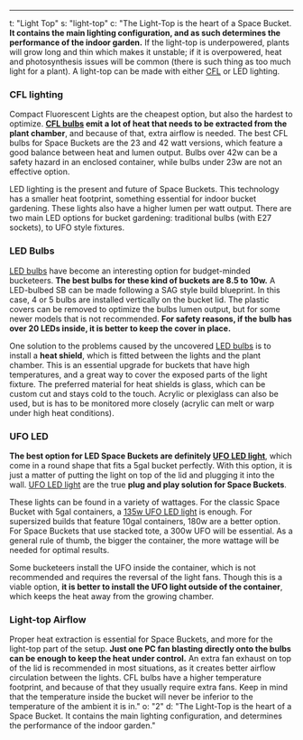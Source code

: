 ---
t: "Light Top"
s: "light-top"
c: "The Light-Top is the heart of a Space Bucket. <strong>It contains the main lighting configuration, and as such determines the performance of the indoor garden.</strong> If the light-top is underpowered, plants will grow long and thin which makes it unstable; if it is overpowered, heat and photosynthesis issues will be common (there is such thing as too much light for a plant). A light-top can be made with either <a href='https://amzn.to/3jMfTYw'>CFL</a> or LED lighting.

<h3>CFL lighting</h3>
Compact Fluorescent Lights are the cheapest option, but also the hardest to optimize. <strong><a href='https://amzn.to/3jMfTYw'>CFL bulbs</a> emit a lot of heat that needs to be extracted from the plant chamber</strong>, and because of that, extra airflow is needed. The best CFL bulbs for Space Buckets are the 23 and 42 watt versions, which feature a good balance between heat and lumen output. Bulbs over 42w can be a safety hazard in an enclosed container, while bulbs under 23w are not an effective option.

LED lighting is the present and future of Space Buckets. This technology has a smaller heat footprint, something essential for indoor bucket gardening. These lights also have a higher lumen per watt output. There are two main LED options for bucket gardening: traditional bulbs (with E27 sockets), to UFO style fixtures.

<h3>LED Bulbs</h3>
<a href='https://amzn.to/3lyKIRa'>LED bulbs</a> have become an interesting option for budget-minded bucketeers. <strong>The best bulbs for these kind of buckets are 8.5 to 10w.</strong> A LED-bulbed SB can be made following a SAG style build blueprint. In this case, 4 or 5 bulbs are installed vertically on the bucket lid. The plastic covers can be removed to optimize the bulbs lumen output, but for some newer models that is not recommended. <strong>For safety reasons, if the bulb has over 20 LEDs inside, it is better to keep the cover in place.</strong>

One solution to the problems caused by the uncovered <a href='https://amzn.to/3lyKIRa'>LED bulbs</a> is to install a <strong>heat shield</strong>, which is fitted between the lights and the plant chamber. This is an essential upgrade for buckets that have high temperatures, and a great way to cover the exposed parts of the light fixture. The preferred material for heat shields is glass, which can be custom cut and stays cold to the touch. Acrylic or plexiglass can also be used, but is has to be monitored more closely (acrylic can melt or warp under high heat conditions).

<h3>UFO LED</h3>
<strong>The best option for LED Space Buckets are definitely <a href='https://amzn.to/36NO5zr'>UFO LED light</a></strong>, which come in a round shape that fits a 5gal bucket perfectly. With this option, it is just a matter of putting the light on top of the lid and plugging it into the wall. <a href='https://amzn.to/36NO5zr'>UFO LED light</a> are the true <strong>plug and play solution for Space Buckets</strong>.

These lights can be found in a variety of wattages. For the classic Space Bucket with 5gal containers, a <a href='https://amzn.to/36NO5zr'>135w UFO LED light</a> is enough. For supersized builds that feature 10gal containers, 180w are a better option. For Space Buckets that use stacked tote, a 300w UFO will be essential. As a general rule of thumb, the bigger the container, the more wattage will be needed for optimal results.

Some bucketeers install the UFO inside the container, which is not recommended and requires the reversal of the light fans. Though this is a viable option, <strong>it is better to install the UFO light outside of the container</strong>, which keeps the heat away from the growing chamber.

<h3>Light-top Airflow</h3>
Proper heat extraction is essential for Space Buckets, and more for the light-top part of the setup. <strong>Just one PC fan blasting directly onto the bulbs can be enough to keep the heat under control.</strong> An extra fan exhaust on top of the lid is recommended in most situations, as it creates better airflow circulation between the lights. CFL bulbs have a higher temperature footprint, and because of that they usually require extra fans. Keep in mind that the temperature inside the bucket will never be inferior to the temperature of the ambient it is in."
o: "2"
d: "The Light-Top is the heart of a Space Bucket. It contains the main lighting configuration, and determines the performance of the indoor garden."